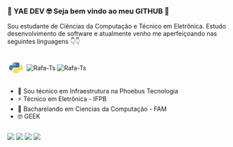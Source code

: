 ### 👋 YAE DEV 🤓 Seja bem vindo ao meu GITHUB 👋

Sou estudante de Ciências da Computação e Técnico em Eletrônica. Estudo desenvolvimento de software e atualmente venho me aperfeiçoando nas seguintes linguagens 👇👇

<div style="display: inline_block"><br>
  <img align="center" alt="Rafa-Js" height="30" width="40" 
 src="https://raw.githubusercontent.com/devicons/devicon/master/icons/python/python-original.svg">
  <img align="center" alt="Rafa-Ts" height="30" width="40" 
  <img src="https://cdn.jsdelivr.net/gh/devicons/devicon/icons/arduino/arduino-original-wordmark.svg" />
  <img align="center" alt="Rafa-Ts" height="30" width="40" 
  <img src="https://cdn.jsdelivr.net/gh/devicons/devicon/icons/java/java-original-wordmark.svg" />
 </div>

##

- 💼 Sou técnico em Infraestrutura na Phoebus Tecnologia 
- ⚡ Técnico em Eletrônica - IFPB 
- 💾 Bacharelando em Ciencias da Computação - FAM 
- 🤓 GEEK

##

<div>
  
 <a href="[https://www.youtube.com/channel/UC_-uuuZbY0AAt9CViNzvc-Q](https://www.youtube.com/channel/UCT0O0nPICkEuVthQFLurUOA)" target="_blank"><img src="https://img.shields.io/badge/YouTube-FF0000?style=for-the-badge&logo=youtube&logoColor=white" target="_blank"></a>
  <a href="https://instagram.com/andersonbarbosagk" target="_blank"><img src="https://img.shields.io/badge/-Instagram-%23E4405F?style=for-the-badge&logo=instagram&logoColor=white" target="_blank"></a>
 	<a href = "mailto:andersonbarbosagk@gmail.com"><img src="https://img.shields.io/badge/-Gmail-%23333?style=for-the-badge&logo=gmail&logoColor=white" target="_blank"></a>
  <a href="[https://www.linkedin.com/in/rafaella-ballerini-45875016a](https://www.linkedin.com/in/anderson-barbosa10/)" target="_blank"><img src="https://img.shields.io/badge/-LinkedIn-%230077B5?style=for-the-badge&logo=linkedin&logoColor=white" target="_blank"></a> 
 
  </div>
  
 


